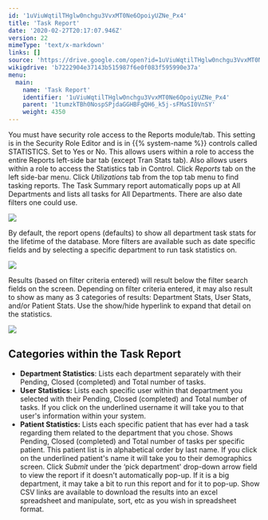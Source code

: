 ```yaml
---
id: '1uViuWqtilTHglw0nchgu3VvxMT0Ne6OpoiyUZNe_Px4'
title: 'Task Report'
date: '2020-02-27T20:17:07.946Z'
version: 22
mimeType: 'text/x-markdown'
links: []
source: 'https://drive.google.com/open?id=1uViuWqtilTHglw0nchgu3VvxMT0Ne6OpoiyUZNe_Px4'
wikigdrive: 'b7222904e37143b515987f6e0f083f595990e37a'
menu:
  main:
    name: 'Task Report'
    identifier: '1uViuWqtilTHglw0nchgu3VvxMT0Ne6OpoiyUZNe_Px4'
    parent: '1tumzkTBh0NospSPjdaGGHBFgQH6_k5j-sFMaSI0VnSY'
    weight: 4350
---
```

You must have security role access to the Reports module/tab. This setting is in the Security Role Editor and is in {{% system-name %}} controls called STATISTICS. Set to Yes or No. This allows users within a role to access the entire Reports left-side bar tab (except Tran Stats tab). Also allows users within a role to access the Statistics tab in Control.
Click *Reports* tab on the left side-bar menu.
Click *Utilizations* tab from the top tab menu to find tasking reports.
The Task Summary report automatically pops up at All Departments and lists all tasks for All Departments. There are also date filters one could use.

![](../task-report.assets/100002010000036E000001E6DAFA422600C08EA5.png)

By default, the report opens (defaults) to show all department task stats for the lifetime of the database. More filters are available such as date specific fields and by selecting a specific department to run task statistics on.

![](../task-report.assets/1000020100000422000001862B6D9A915D0EC861.png)

Results (based on filter criteria entered) will result below the filter search fields on the screen.
Depending on filter criteria entered, it may also result to show as many as 3 categories of results: Department Stats, User Stats, and/or Patient Stats. Use the show/hide hyperlink to expand that detail on the statistics.

![](../task-report.assets/10000201000004220000018643574E62957B2996.png)


## Categories within the Task Report

* <strong>Department Statistics</strong>: Lists each department separately with their Pending, Closed (completed) and Total number of tasks.
* <strong>User Statistics:</strong> Lists each specific user within that department you selected with their Pending, Closed (completed) and Total number of tasks. If you click on the underlined username it will take you to that user's information within your system.
* <strong>Patient Statistics:</strong> Lists each specific patient that has ever had a task regarding them related to the department that you chose. Shows Pending, Closed (completed) and Total number of tasks per specific patient. This patient list is in alphabetical order by last name. If you click on the underlined patient's name it will take you to their demographics screen.
Click *Submit* under the ‘pick department' drop-down arrow field to view the report if it doesn't automatically pop-up. If it is a big department, it may take a bit to run this report and for it to pop-up.
Show CSV links are available to download the results into an excel spreadsheet and manipulate, sort, etc as you wish in spreadsheet format.
